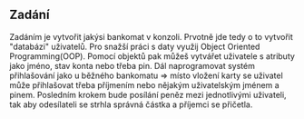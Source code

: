 ## Zadání
Zadáním je vytvořit jakýsi bankomat v konzoli. Prvotně jde tedy o to vytvořit "databázi" uživatelů. Pro snažší práci s daty využij Object Oriented Programming(OOP). Pomocí objektů pak můžeš vytvářet uživatele s atributy jako jméno, stav konta nebo třeba pin.
Dál naprogramovat systém přihlašování jako u běžného bankomatu => místo vložení karty se uživatel může přihlašovat třeba příjmením nebo nějakým uživatelským jménem a pinem. 
Posledním krokem bude posílání peněz mezi jednotlivými uživateli, tak aby odesílateli se strhla správná částka a příjemci se přičetla.
